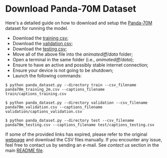 # Download Panda-70M Dataset

Here's a detailed guide on how to download and setup the [Panda-70M](https://snap-research.github.io/Panda-70M/) dataset for running the model.
- Download the [training csv](https://drive.google.com/file/d/1jWTNGjb-hkKiPHXIbEA5CnFwjhA-Fq_Q/view?usp=sharing);
- Download the [validation csv](https://drive.google.com/file/d/1cTCaC7oJ9ZMPSax6I4ZHvUT-lqxOktrX/view?usp=sharing);
- Download the [testing csv](https://drive.google.com/file/d/1ee227tHEO-DT8AkX7y2q6-bfAtUL-yMI/view?usp=sharing);
- Move all of the above file into the *animatediff/data* folder;
- Open a terminal in the same folder (i.e., *animatediff/data*);
- Ensure to have an active and possibly stable internet connection;
- Ensure your device is not going to be shutdown;
- Launch the following commands:
```
$ python panda_dataset.py --directory train --csv_filename panda70m_training_2m.csv --captions_filename train/captions_training.csv
```

```
$ python panda_dataset.py --directory validation --csv_filename panda70m_validation.csv --captions_filename validation/captions_validation.csv
```

```
$ python panda_dataset.py --directory test --csv_filename panda70m_testing.csv --captions_filename test/captions_testing.csv
```

If some of the provided links has expired, please refer to the original [webpage](https://snap-research.github.io/Panda-70M/) and download the CSV files manually. If you encounter any issue, feel free to contact us by
sending an e-mail. See *contact us* section in the main [README file](https://github.com/luca-zanchetta/lightweight-text-to-video/blob/main/README.md).
